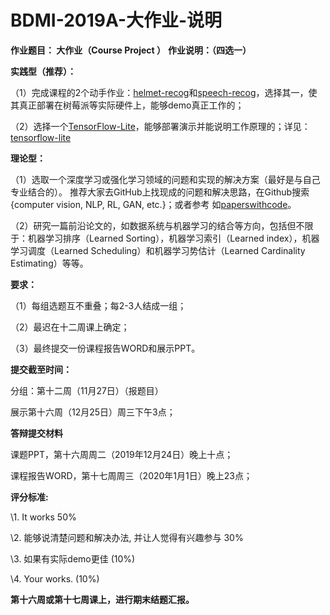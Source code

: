 # BDMI-2019A-大作业-说明

**作业题目： 大作业（Course Project ）**
**作业说明：（四选一）**

**实践型（推荐）：** 

（1）完成课程的2个动手作业：[helmet-recog](helmet-recog/README.md)和[speech-recog](speech-recog/README.md)，选择其一，使其真正部署在树莓派等实际硬件上，能够demo真正工作的；

（2）选择一个[TensorFlow-Lite](https://tensorflow.google.cn/lite/examples?hl=zh_cn)，能够部署演示并能说明工作原理的；详见：[tensorflow-lite](https://tensorflow.google.cn/lite/guide?hl=zh_cn)

**理论型：**

（1）选取一个深度学习或强化学习领域的问题和实现的解决方案（最好是与自己专业结合的）。 推荐大家去GitHub上找现成的问题和解决思路，在Github搜索{computer vision, NLP, RL, GAN, etc.}；或者参考 如[paperswithcode](https://paperswithcode.com/sota)。

（2）研究一篇前沿论文的，如数据系统与机器学习的结合等方向，包括但不限于：机器学习排序（Learned Sorting），机器学习索引（Learned index），机器学习调度（Learned Scheduling）和机器学习势估计（Learned Cardinality Estimating）等等。

 

**要求：**

（1）每组选题互不重叠；每2-3人结成一组；

（2）最迟在十二周课上确定； 

（3）最终提交一份课程报告WORD和展示PPT。



**提交截至时间：**

分组：第十二周（11月27日）（报题目）

展示第十六周（12月25日）周三下午3点；



**答辩提交材料**

课题PPT，第十六周周二（2019年12月24日）晚上十点；

课程报告WORD，第十七周周三（2020年1月1日）晚上23点； 



**评分标准:**

\1. It works 50%

\2. 能够说清楚问题和解决办法, 并让人觉得有兴趣参与 30%

\3. 如果有实际demo更佳 (10%)

\4. Your works.  (10%)
 


**第十六周或第十七周课上，进行期末结题汇报。**
